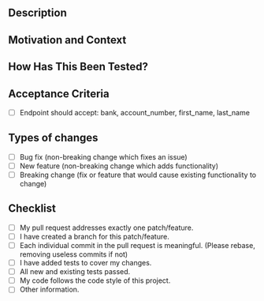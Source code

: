 <!--- Paystack PR Template 2018 -->

Description
-----------
<!--- Describe your changes in detail -->

Motivation and Context
----------------------
<!--- Why is this change required? What problem does it solve? -->
<!--- You can link to a Clubhouse bug or Slack message -->

How Has This Been Tested?
-------------------------
<!--- Please describe in detail how you tested your changes. -->
<!--- Include details of your testing environment, and the tests you ran to -->
<!--- see how your change affects other areas of the code, etc. -->

Acceptance Criteria
-------------------
<!--- Describe the acceptance criteria for this feature using a checklist -->
<!--- This should generally be things we can confirm your tests have covered -->
<!--- For example: -->
<!--- Endpoint should accept: bank, account_number, first_name, last_name -->
- [ ] Endpoint should accept: bank, account_number, first_name, last_name

Types of changes
----------------
<!--- What types of changes does your code introduce? Put an `x` in all the boxes that apply: -->
- [ ] Bug fix (non-breaking change which fixes an issue)
- [ ] New feature (non-breaking change which adds functionality)
- [ ] Breaking change (fix or feature that would cause existing functionality to change)

Checklist
---------
<!--- Go over all the following points, and put an `x` in all the boxes that apply. -->

- [ ] My pull request addresses exactly one patch/feature.
- [ ] I have created a branch for this patch/feature.
- [ ] Each individual commit in the pull request is meaningful. (Please rebase, removing useless commits if not)
- [ ] I have added tests to cover my changes.
- [ ] All new and existing tests passed.
- [ ] My code follows the code style of this project.
- [ ] Other information.
